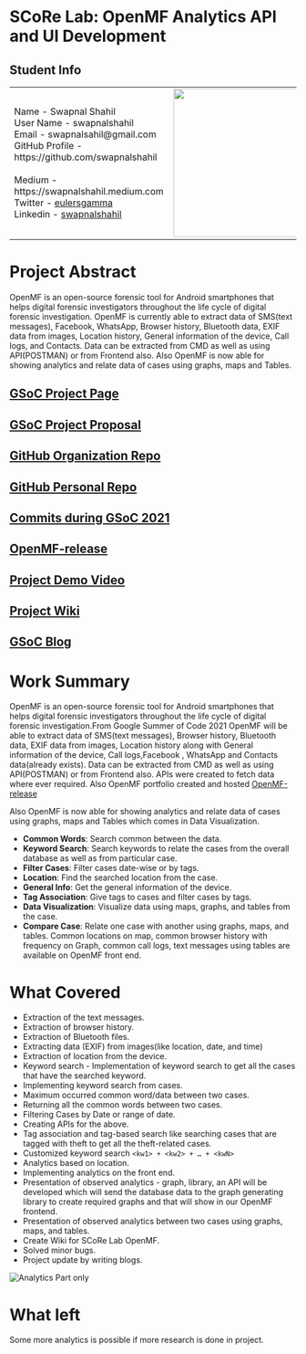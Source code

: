 # SCoRe Lab: OpenMF Analytics API and UI Development
## Student Info

<div container>
<table ">

<tr>
<td>
 Name - Swapnal Shahil                                                                                                              <br>
 User Name - swapnalshahil                                                                                                          <br>
 Email - swapnalsahil@gmail.com                                                                                                     <br>
 GitHub Profile - https://github.com/swapnalshahil&nbsp&nbsp&nbsp &nbsp&nbsp&nbsp&nbsp&nbsp&nbsp&nbsp&nbsp&nbsp&nbsp&nbsp&nbsp&nbsp&nbsp&nbsp&nbsp&nbsp&nbsp
        &nbsp&nbsp&nbsp&nbsp&nbsp&nbsp&nbsp&nbsp&nbsp&nbsp&nbsp&nbsp&nbsp&nbsp&nbsp&nbsp&nbsp&nbsp&nbsp&nbsp&nbsp&nbsp&nbsp&nbsp&nbsp&nbsp&nbsp&nbsp&nbsp&nbsp
        &nbsp&nbsp&nbsp&nbsp&nbsp&nbsp&nbsp&nbsp&nbsp<br>
 Medium - https://swapnalshahil.medium.com                                                                                          <br>
 Twitter - <a href="https://twitter.com/eulersgamma">eulersgamma</a>                                                                <br>
  Linkedin - <a href="https://www.linkedin.com/in/swapnalshahil">swapnalshahil</a><br>
</td>
<td>
<a href="https://github.com/swapnalshahil"><img src="https://avatars.githubusercontent.com/u/58564017?v=4?" height="260px" width="260px;" alt=""/></a>
</td>

</tr>
</table>
</div>

# Project Abstract

OpenMF is an open-source forensic tool for Android smartphones that helps digital forensic investigators throughout the life cycle of digital forensic investigation. OpenMF is currently able to extract data of SMS(text messages), Facebook, WhatsApp, Browser history, Bluetooth data, EXIF data from images, Location history, General information of the device, Call logs, and Contacts. Data can be extracted from CMD as well as using API(POSTMAN) or from Frontend also.
Also OpenMF is now able for showing analytics and relate data of cases using graphs, maps and Tables.

## [GSoC Project Page](https://summerofcode.withgoogle.com/projects/#4809878826123264)

## [GSoC Project Proposal](https://github.com/swapnalshahil/My-GSoC-Proposal/blob/master/SCoRe%20Lab%20Open%20MF%20Proposal%20-%20(Updated).pdf)

## [GitHub Organization Repo](https://github.com/scorelab/openmf)

## [GitHub Personal Repo](https://github.com/swapnalshahil/OpenMF)

## [Commits during GSoC 2021](https://github.com/scorelab/OpenMF/commits?author=swapnalshahil)

## [OpenMF-release](https://swapnalshahil.github.io/OpenMF-release/)
                                                                                                                                                
## [Project Demo Video](https://github.com/scorelab/OpenMF/wiki/Analytics)

## [Project Wiki](https://github.com/scorelab/OpenMF/wiki)

## [GSoC Blog](https://swapnalshahil.medium.com/list/google-summer-of-code-2021-531fef1bac50)

# Work Summary


OpenMF is an open-source forensic tool for Android smartphones that helps digital forensic investigators throughout the life cycle of digital forensic investigation.From Google Summer of Code 2021 OpenMF will be able to extract data of SMS(text messages), Browser history, Bluetooth data, EXIF data from images, Location history along with General information of the device, Call logs,Facebook , WhatsApp and Contacts data(already exists). Data can be extracted from CMD as well as using API(POSTMAN) or from Frontend also. APIs were created to fetch data where ever required. Also OpenMF portfolio created and hosted [OpenMF-release](https://swapnalshahil.github.io/OpenMF-release/)

                                                                                                                                                
Also OpenMF is now able for showing analytics and relate data of cases using graphs, maps and Tables which comes in Data Visualization.

* **Common Words**: Search common between the data.
* **Keyword Search**: Search keywords to relate the cases from the overall database as well as from particular case.
* **Filter Cases**: Filter cases date-wise or by tags.
* **Location**: Find the searched location from the case.
* **General Info**: Get the general information of the device.
* **Tag Association**: Give tags to cases and filter cases by tags.
* **Data Visualization**: Visualize data using maps, graphs, and tables from the case.
* **Compare Case**: Relate one case with another using graphs, maps, and tables. Common locations on map, common browser history with frequency on Graph, common call logs, text messages using tables are available on OpenMF front end.

# What Covered

* Extraction of the text messages.
* Extraction of browser history.
* Extraction of Bluetooth files.
* Extracting data (EXIF) from images(like location, date, and time)
* Extraction of location from the device.
* Keyword search - Implementation of keyword search to get all the cases that have the searched keyword.
* Implementing keyword search from cases.
* Maximum occurred common word/data between two cases.
* Returning all the common words between two cases.
* Filtering Cases by Date or range of date.
* Creating APIs for the above.
* Tag association and tag-based search like searching cases that are tagged with theft to get all the theft-related cases.
* Customized keyword search `<kw1> + <kw2> + … + <kwN>`
* Analytics based on location.
* Implementing analytics on the front end.
* Presentation of observed analytics - graph, library, an API will be developed which will send the database data to the graph generating library to create required graphs and   that will show in our OpenMF frontend.
* Presentation of observed analytics between two cases using graphs, maps, and tables.
* Create Wiki for SCoRe Lab OpenMF.
* Solved minor bugs.
* Project update by writing blogs.
                                                                                                                                                
![Analytics Part only](https://github.com/swapnalshahil/OpenMF-release/blob/main/video/Analytics.gif?raw=true)

# What left
  Some more analytics is possible if more research is done in project.

#

